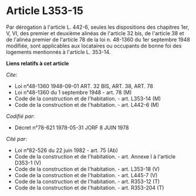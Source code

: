 # Article L353-15

Par dérogation à l'article L. 442-6, seules les dispositions des chapitres 1er, V, VI, des premier et deuxième alinéas de
l'article 32 bis, de l'article 38 et de l'alinéa premier de l'article 78 de la loi n. 48-1360 du 1er septembre 1948 modifiée,
sont applicables aux locataires ou occupants de bonne foi des logements mentionnés à l'article L. 353-14.

**Liens relatifs à cet article**

_Cite_:

  - Loi n°48-1360 1948-09-01 ART. 32 BIS, ART. 38, ART. 78
  - Loi n°48-1360 du 1 septembre 1948 - art. 78 (M)
  - Code de la construction et de l'habitation. - art. L353-14 (M)
  - Code de la construction et de l'habitation. - art. L442-6 (M)

_Codifié par_:

  - Décret n°78-621 1978-05-31 JORF 8 JUIN 1978

_Cité par_:

  - Loi n°82-526 du 22 juin 1982 - art. 75 (Ab)
  - Code de la construction et de l'habitation. - art. Annexe I à l'article D353-1 (V)
  - Code de la construction et de l'habitation. - art. L353-18 (V)
  - Code de la construction et de l'habitation. - art. L445-7 (V)
  - Code de la construction et de l'habitation. - art. R353-12 (T)
  - Code de la construction et de l'habitation. - art. R353-204 (T)
